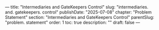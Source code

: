 — title: "Intermediaries and GateKeepers Control"
slug: "intermediaries. and. gatekeepers. control" publishDate: "2025-07-08"
chapter: "Problem Statement" section: "Intermediaries and GateKeepers Control"
parentSlug: "problem. statement" order: 1
toc: true description: ""
draft: false
—

